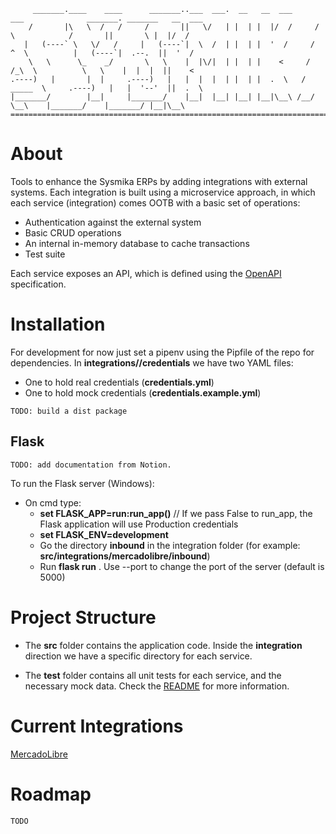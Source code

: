 
         _______.____    ____      _______..___  ___.  __   __  ___      ___              _______. _______   __  ___ 
        /       |\   \  /   /     /       ||   \/   | |  | |  |/  /     /   \            /       ||       \ |  |/  / 
       |   (----` \   \/   /     |   (----`|  \  /  | |  | |  '  /     /  ^  \          |   (----`|  .--.  ||  '  /  
        \   \      \_    _/       \   \    |  |\/|  | |  | |    <     /  /_\  \          \   \    |  |  |  ||    <   
    .----)   |       |  |     .----)   |   |  |  |  | |  | |  .  \   /  _____  \     .----)   |   |  '--'  ||  .  \  
    |_______/        |__|     |_______/    |__|  |__| |__| |__|\__\ /__/     \__\    |_______/    |_______/ |__|\__\
    ====================================================================================================================



# About

Tools to enhance the Sysmika ERPs by adding integrations with external systems. Each integration is built using
a microservice approach, in which each service (integration) comes OOTB with a basic set of operations:
* Authentication against the external system
* Basic CRUD operations 
* An internal in-memory database to cache transactions
* Test suite

Each service exposes an API, which is defined using the [OpenAPI](https://swagger.io/) specification. 

# Installation

For development for now just set a pipenv using the Pipfile of the repo for dependencies. In __integrations/<service>/credentials__ we have two YAML files: 
* One to hold real credentials (__credentials.yml__)
* One to hold mock credentials (__credentials.example.yml__)

`TODO: build a dist package`

## Flask

`TODO: add documentation from Notion.`

To run the Flask server (Windows):

* On cmd type:
  * __set FLASK_APP=run:run_app()__ // If we pass False to run_app, the Flask application will use Production credentials
  *  __set FLASK_ENV=development__
  * Go the directory __inbound__ in the integration folder (for example: __src/integrations/mercadolibre/inbound__)
  * Run __flask run__ . Use --port to change the port of the server (default is 5000)  


# Project Structure

* The __src__ folder contains the application code. Inside the __integration__ direction we have a specific directory for each service.

* The __test__ folder contains all unit tests for each service, and the necessary mock data. Check the [README](tests/README.md) for more information.

# Current Integrations

 [MercadoLibre](src/integrations/mercadolibre/README.md)
 

# Roadmap

`TODO`